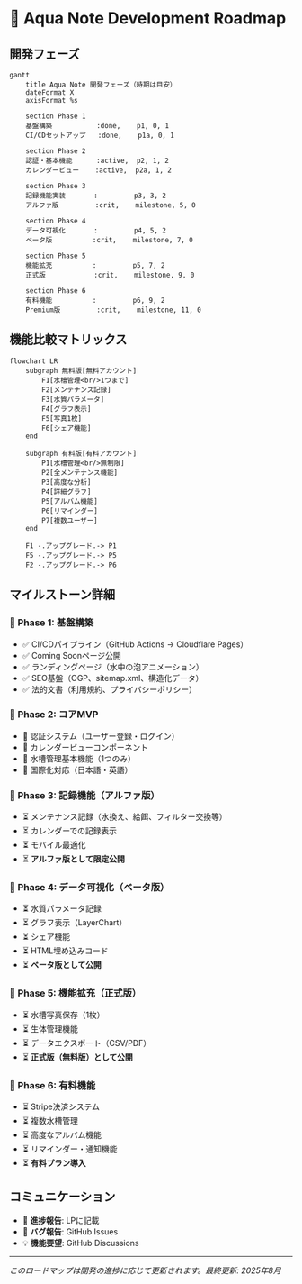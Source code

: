 # 🐠 Aqua Note Development Roadmap

## 開発フェーズ

```mermaid
gantt
    title Aqua Note 開発フェーズ（時期は目安）
    dateFormat X
    axisFormat %s

    section Phase 1
    基盤構築           :done,    p1, 0, 1
    CI/CDセットアップ   :done,    p1a, 0, 1

    section Phase 2
    認証・基本機能      :active,  p2, 1, 2
    カレンダービュー    :active,  p2a, 1, 2

    section Phase 3
    記録機能実装       :         p3, 3, 2
    アルファ版         :crit,    milestone, 5, 0

    section Phase 4
    データ可視化       :         p4, 5, 2
    ベータ版          :crit,    milestone, 7, 0

    section Phase 5
    機能拡充          :         p5, 7, 2
    正式版            :crit,    milestone, 9, 0

    section Phase 6
    有料機能          :         p6, 9, 2
    Premium版         :crit,    milestone, 11, 0
```

## 機能比較マトリックス

```mermaid
flowchart LR
    subgraph 無料版[無料アカウント]
        F1[水槽管理<br/>1つまで]
        F2[メンテナンス記録]
        F3[水質パラメータ]
        F4[グラフ表示]
        F5[写真1枚]
        F6[シェア機能]
    end

    subgraph 有料版[有料アカウント]
        P1[水槽管理<br/>無制限]
        P2[全メンテナンス機能]
        P3[高度な分析]
        P4[詳細グラフ]
        P5[アルバム機能]
        P6[リマインダー]
        P7[複数ユーザー]
    end

    F1 -.アップグレード.-> P1
    F5 -.アップグレード.-> P5
    F2 -.アップグレード.-> P6
```

## マイルストーン詳細

### 📍 Phase 1: 基盤構築

- ✅ CI/CDパイプライン（GitHub Actions → Cloudflare Pages）
- ✅ Coming Soonページ公開
- ✅ ランディングページ（水中の泡アニメーション）
- ✅ SEO基盤（OGP、sitemap.xml、構造化データ）
- ✅ 法的文書（利用規約、プライバシーポリシー）

### 📍 Phase 2: コアMVP

- 🔄 認証システム（ユーザー登録・ログイン）
- 🔄 カレンダービューコンポーネント
- 🔄 水槽管理基本機能（1つのみ）
- 🔄 国際化対応（日本語・英語）

### 📍 Phase 3: 記録機能（アルファ版）

- ⏳ メンテナンス記録（水換え、給餌、フィルター交換等）
- ⏳ カレンダーでの記録表示
- ⏳ モバイル最適化
- ⏳ **アルファ版として限定公開**

### 📍 Phase 4: データ可視化（ベータ版）

- ⏳ 水質パラメータ記録
- ⏳ グラフ表示（LayerChart）
- ⏳ シェア機能
- ⏳ HTML埋め込みコード
- ⏳ **ベータ版として公開**

### 📍 Phase 5: 機能拡充（正式版）

- ⏳ 水槽写真保存（1枚）
- ⏳ 生体管理機能
- ⏳ データエクスポート（CSV/PDF）
- ⏳ **正式版（無料版）として公開**

### 📍 Phase 6: 有料機能

- ⏳ Stripe決済システム
- ⏳ 複数水槽管理
- ⏳ 高度なアルバム機能
- ⏳ リマインダー・通知機能
- ⏳ **有料プラン導入**

## コミュニケーション

- 📢 **進捗報告**: LPに記載
- 🐛 **バグ報告**: GitHub Issues
- 💡 **機能要望**: GitHub Discussions

---

_このロードマップは開発の進捗に応じて更新されます。最終更新: 2025年8月_
